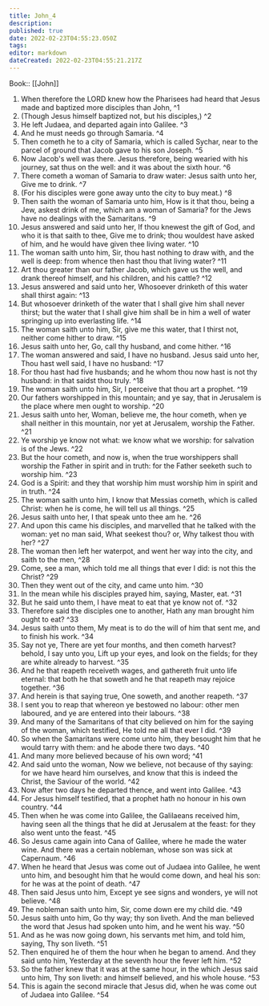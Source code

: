 ```yaml
---
title: John_4
description: 
published: true
date: 2022-02-23T04:55:23.050Z
tags: 
editor: markdown
dateCreated: 2022-02-23T04:55:21.217Z
---
```


 Book:: [[John]]
 1. When therefore the LORD knew how the Pharisees had heard that Jesus made and baptized more disciples than John, ^1
 2. (Though Jesus himself baptized not, but his disciples,) ^2
 3. He left Judaea, and departed again into Galilee. ^3
 4. And he must needs go through Samaria. ^4
 5. Then cometh he to a city of Samaria, which is called Sychar, near to the parcel of ground that Jacob gave to his son Joseph. ^5
 6. Now Jacob's well was there. Jesus therefore, being wearied with his journey, sat thus on the well: and it was about the sixth hour. ^6
 7. There cometh a woman of Samaria to draw water: Jesus saith unto her, Give me to drink. ^7
 8. (For his disciples were gone away unto the city to buy meat.) ^8
 9. Then saith the woman of Samaria unto him, How is it that thou, being a Jew, askest drink of me, which am a woman of Samaria? for the Jews have no dealings with the Samaritans. ^9
 10. Jesus answered and said unto her, If thou knewest the gift of God, and who it is that saith to thee, Give me to drink; thou wouldest have asked of him, and he would have given thee living water. ^10
 11. The woman saith unto him, Sir, thou hast nothing to draw with, and the well is deep: from whence then hast thou that living water? ^11
 12. Art thou greater than our father Jacob, which gave us the well, and drank thereof himself, and his children, and his cattle? ^12
 13. Jesus answered and said unto her, Whosoever drinketh of this water shall thirst again: ^13
 14. But whosoever drinketh of the water that I shall give him shall never thirst; but the water that I shall give him shall be in him a well of water springing up into everlasting life. ^14
 15. The woman saith unto him, Sir, give me this water, that I thirst not, neither come hither to draw. ^15
 16. Jesus saith unto her, Go, call thy husband, and come hither. ^16
 17. The woman answered and said, I have no husband. Jesus said unto her, Thou hast well said, I have no husband: ^17
 18. For thou hast had five husbands; and he whom thou now hast is not thy husband: in that saidst thou truly. ^18
 19. The woman saith unto him, Sir, I perceive that thou art a prophet. ^19
 20. Our fathers worshipped in this mountain; and ye say, that in Jerusalem is the place where men ought to worship. ^20
 21. Jesus saith unto her, Woman, believe me, the hour cometh, when ye shall neither in this mountain, nor yet at Jerusalem, worship the Father. ^21
 22. Ye worship ye know not what: we know what we worship: for salvation is of the Jews. ^22
 23. But the hour cometh, and now is, when the true worshippers shall worship the Father in spirit and in truth: for the Father seeketh such to worship him. ^23
 24. God is a Spirit: and they that worship him must worship him in spirit and in truth. ^24
 25. The woman saith unto him, I know that Messias cometh, which is called Christ: when he is come, he will tell us all things. ^25
 26. Jesus saith unto her, I that speak unto thee am he. ^26
 27. And upon this came his disciples, and marvelled that he talked with the woman: yet no man said, What seekest thou? or, Why talkest thou with her? ^27
 28. The woman then left her waterpot, and went her way into the city, and saith to the men, ^28
 29. Come, see a man, which told me all things that ever I did: is not this the Christ? ^29
 30. Then they went out of the city, and came unto him. ^30
 31. In the mean while his disciples prayed him, saying, Master, eat. ^31
 32. But he said unto them, I have meat to eat that ye know not of. ^32
 33. Therefore said the disciples one to another, Hath any man brought him ought to eat? ^33
 34. Jesus saith unto them, My meat is to do the will of him that sent me, and to finish his work. ^34
 35. Say not ye, There are yet four months, and then cometh harvest? behold, I say unto you, Lift up your eyes, and look on the fields; for they are white already to harvest. ^35
 36. And he that reapeth receiveth wages, and gathereth fruit unto life eternal: that both he that soweth and he that reapeth may rejoice together. ^36
 37. And herein is that saying true, One soweth, and another reapeth. ^37
 38. I sent you to reap that whereon ye bestowed no labour: other men laboured, and ye are entered into their labours. ^38
 39. And many of the Samaritans of that city believed on him for the saying of the woman, which testified, He told me all that ever I did. ^39
 40. So when the Samaritans were come unto him, they besought him that he would tarry with them: and he abode there two days. ^40
 41. And many more believed because of his own word; ^41
 42. And said unto the woman, Now we believe, not because of thy saying: for we have heard him ourselves, and know that this is indeed the Christ, the Saviour of the world. ^42
 43. Now after two days he departed thence, and went into Galilee. ^43
 44. For Jesus himself testified, that a prophet hath no honour in his own country. ^44
 45. Then when he was come into Galilee, the Galilaeans received him, having seen all the things that he did at Jerusalem at the feast: for they also went unto the feast. ^45
 46. So Jesus came again into Cana of Galilee, where he made the water wine. And there was a certain nobleman, whose son was sick at Capernaum. ^46
 47. When he heard that Jesus was come out of Judaea into Galilee, he went unto him, and besought him that he would come down, and heal his son: for he was at the point of death. ^47
 48. Then said Jesus unto him, Except ye see signs and wonders, ye will not believe. ^48
 49. The nobleman saith unto him, Sir, come down ere my child die. ^49
 50. Jesus saith unto him, Go thy way; thy son liveth. And the man believed the word that Jesus had spoken unto him, and he went his way. ^50
 51. And as he was now going down, his servants met him, and told him, saying, Thy son liveth. ^51
 52. Then enquired he of them the hour when he began to amend. And they said unto him, Yesterday at the seventh hour the fever left him. ^52
 53. So the father knew that it was at the same hour, in the which Jesus said unto him, Thy son liveth: and himself believed, and his whole house. ^53
 54. This is again the second miracle that Jesus did, when he was come out of Judaea into Galilee. ^54
